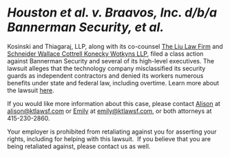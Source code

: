 # _Houston et al. v. Braavos, Inc. d/b/a Bannerman Security, et al._


Kosinski and Thiagaraj, LLP, along with its co-counsel [The Liu Law Firm](http://www.liulawpc.com) and [Schneider Wallace Cottrell Konecky Wotkyns LLP](https://www.schneiderwallace.com/), filed a class action against Bannerman Security and several of its high-level executives.  The lawsuit alleges that the technology company misclassified its security guards as independent contractors and denied its workers numerous benefits under state and federal law, including overtime.  Learn more about the lawsuit [here](/documents/houston-v-bannerman.pdf).

If you would like more information about this case, please contact [Alison](/alison-kosinski) at [alison@ktlawsf.com](mailto:alison@ktlawsf.com) or [Emily](/emily-thiagaraj) at [emily@ktlawsf.com](mailto:emily@ktlawsf.com), or both attorneys at 415-230-2860.

Your employer is prohibited from retaliating against you for asserting your rights, including for helping with this lawsuit.  If you believe that you are being retaliated against, please contact us as well.
